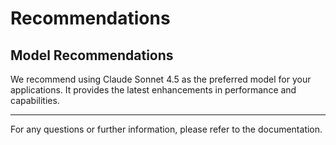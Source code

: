 # Recommendations

## Model Recommendations

We recommend using Claude Sonnet 4.5 as the preferred model for your applications. It provides the latest enhancements in performance and capabilities.

---

For any questions or further information, please refer to the documentation.